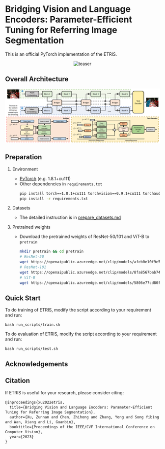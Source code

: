 # Bridging Vision and Language Encoders: Parameter-Efficient Tuning for Referring Image Segmentation

This is an official PyTorch implementation of the ETRIS.


<div align="center" width="300px" height="400px">
<img src="img/demo.gif" alt="teaser" height="280px" />
</div>

## Overall Architecture

<img src="img/arch.png">

## Preparation

1. Environment
    - [PyTorch](www.pytorch.org) (e.g. 1.8.1+cu111)
    - Other dependencies in `requirements.txt`
       ```bash
       pip install torch==1.8.1+cu111 torchvision==0.9.1+cu111 torchaudio==0.8.1 -f https://download.pytorch.org/whl/torch_stable.html
       pip install -r requirements.txt
       ```
2. Datasets
    - The detailed instruction is in [prepare_datasets.md](tools/prepare_datasets.md)

3. Pretrained weights
    - Download the pretrained weights of ResNet-50/101 and ViT-B to `pretrain`
       ```bash
       mkdir pretrain && cd pretrain
       # ResNet-50
       wget https://openaipublic.azureedge.net/clip/models/afeb0e10f9e5a86da6080e35cf09123aca3b358a0c3e3b6c78a7b63bc04b6762/RN50.pt
       # ResNet-101
       wget https://openaipublic.azureedge.net/clip/models/8fa8567bab74a42d41c5915025a8e4538c3bdbe8804a470a72f30b0d94fab599/RN101.pt
       # ViT-B
       wget https://openaipublic.azureedge.net/clip/models/5806e77cd80f8b59890b7e101eabd078d9fb84e6937f9e85e4ecb61988df416f/ViT-B-16.pt
       ```

## Quick Start

To do training of ETRIS, modify the script according to your requirement and run:

```
bash run_scripts/train.sh
```

To do evaluation of ETRIS, modify the script according to your requirement and run:

```
bash run_scripts/test.sh
```

## Acknowledgements

## Citation
If ETRIS is useful for your research, please consider citing:
```angular2html
@inproceedings{xu2022etris,
  title={Bridging Vision and Language Encoders: Parameter-Efficient Tuning for Referring Image Segmentation},
  author={Xu, Zunnan and Chen, Zhihong and Zhang, Yong and Song Yibing and Wan, Xiang and Li, Guanbin},
  booktitle={Proceedings of the IEEE/CVF International Conference on Computer Vision},
  year={2023}
}
```
